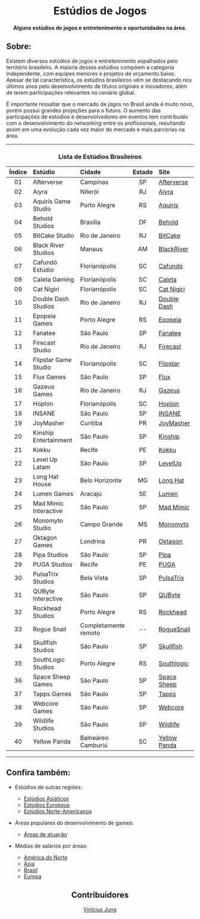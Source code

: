 <!--- HTML tags just to align items --->
<h1 align="center">
    Estúdios de Jogos
</h1>
<h4 align="center">
    Alguns estúdios de jogos e entretenimento e oportunidades na área.
<h4>

<!-- A B C D E F G H I J K L M N O P Q R S T U V W X Y Z -->

## Sobre:

<p text-align="justify">

Existem diversos estúdios de jogos e entretenimento espalhados pelo território brasileiro. A maioria desses estúdios compõem a categoria independente, com equipes menores e projetos de orçamento baixo. Apesar de tal característica, os estúdios brasileiros vêm se destacando nos últimos anos pelo desenvolvimento de títulos originais e inovadores, além de terem participações relevantes no cenário global.

</p>
<p text-align="justify">

É importante ressaltar que o mercado de jogos no Brasil ainda é muito novo, porém possui grandes projeções para o futuro. O aumento das participações de estúdios e desenvolvedores em eventos tem contribuído com o desenvolvimento do *networking* entre os profissionais, resultando assim em uma evolução cada vez maior do mercado e mais parcerias na área.

</p>

<div align="center">

---

### Lista de Estúdios Brasileiros

| Índice |        Estúdio        |         Cidade       | Estado |                   Site                   |
|:------:|:----------------------|:---------------------|:------:|:-----------------------------------------|
|   01   | Afterverse            | Campinas             |   SP   | [Afterverse](afterverse.com)             |
|   02   | Aiyra                 | Niterói              |   RJ   | [Aiyra](www.aiyra.com)                   |
|   03   | Aquiris Game Studio   | Porto Alegre         |   RS   | [Aquiris](www.aquiris.com.br)            |
|   04   | Behold Studios        | Brasília             |   DF   | [Behold](www.beholdstudios.com.br)       |
|   05   | BitCake Studio        | Rio de Janeiro       |   RJ   | [BitCake](www.bitcake.studio)            |
|   06   | Black River Studios   | Manaus               |   AM   | [BlackRiver](blackriverstudios.net)      |
|   07   | Cafundó Estúdio       | Florianópolis        |   SC   | [Cafundó](www.cafundo.tv)                |
|   08   | Caleta Gaming         | Florianópolis        |   SC   | [Caleta](www.caletagaming.com)           |
|   09   | Cat Nigiri            | Florianópolis        |   SC   | [Cat Nigiri](www.catnigiri.com)          |
|   10   | Double Dash Studios   | Rio de Janeiro       |   RJ   | [Double Dash](www.doubledashstudios.com) |
|   11   | Epopeia Games         | Porto Alegre         |   RS   | [Epopeia](www.epopeiagames.com)          |
|   12   | Fanatee               | São Paulo            |   SP   | [Fanatee](www.fanatee.com)               |
|   13   | Firecast Studio       | Rio de Janeiro       |   RJ   | [Firecast](firecaststudio.com)           |
|   14   | Flipstar Game Studio  | Florianópolis        |   SC   | [Flipstar](flipstar.com.br)              |
|   15   | Flux Games            | São Paulo            |   SP   | [Flux](www.flux.games)                   |
|   16   | Gazeus Games          | Rio de Janeiro       |   RJ   | [Gazeus](www.gazeus.com)                 |
|   17   | Hoplon                | Florianópolis        |   SC   | [Hoplon](www.hoplon.com)                 |
|   18   | INSANE                | São Paulo            |   SP   | [INSANE](www.insa.ne)                    |
|   19   | JoyMasher             | Curitiba             |   PR   | [JoyMasher](joymasher.com)               |
|   20   | Kinship Entertainment | São Paulo            |   SP   | [Kinship](kinship.dev)                   |
|   21   | Kokku                 | Recife               |   PE   | [Kokku](kokku.com.br)                    |
|   22   | Level Up Latam        | São Paulo            |   SP   | [LevelUp](leveluplatam.com)              |
|   23   | Long Hat House        | Belo Horizonte       |   MG   | [Long Hat](longhathouse.com)             |
|   24   | Lumen Games           | Aracajú              |   SE   | [Lumen](lumen.games)                     |
|   25   | Mad Mimic Interactive | São Paulo            |   SP   | [Mad Mimic](www.madmimic.com)            |
|   26   | Monomyto Studio       | Campo Grande         |   MS   | [Monomyto](www.monomyto.com)             |
|   27   | Oktagon Games         | Londrina             |   PR   | [Oktagon](www.oktagon.com.br)            |
|   28   | Pipa Studios          | São Paulo            |   SP   | [Pipa](pipastudios.com)                  |
|   29   | PUGA Studios          | Recife               |   PE   | [PUGA](pugastudios.com)                  |
|   30   | PulsaTrix Studios     | Bela Vista           |   SP   | [PulsaTrix](www.pulsatrixstudios.com)    |
|   31   | QUByte Interactive    | São Paulo            |   SP   | [QUByte](www.qubyteinteractive.com)      |
|   32   | Rockhead Studios      | Porto Alegre         |   RS   | [Rockhead](rockheadgames.com)            |
|   33   | Rogue Snail           | Completamente remoto |   --   | [RogueSnail](www.roguesnail.com)         |
|   34   | Skullfish Studios     | São Paulo            |   SP   | [Skullfish](skullfishstudios.com)        |
|   35   | SouthLogic Studios    | Porto Alegre         |   RS   | [Southlogic](southlogic.com)             |
|   36   | Space Sheep Games     | São Paulo            |   SP   | [Space Sheep](spacesheepgames.com)       |
|   37   | Tapps Games           | São Paulo            |   SP   | [Tapps](tappsgames.com)                  |
|   38   | Webcore Games         | São Paulo            |   SP   | [Webcore](www.webcoregames.com)          |
|   39   | Wildlife Studios      | São Paulo            |   SP   | [Wildlife](wildlifestudios.com)          |
|   40   | Yellow Panda          | Balneáreo Camburiú   |   SC   | [Yellow Panda](www.yellowpanda.games)    |

</div>

---

## Confira também:

* Estúdios de outras regiões:
    * [Estúdios Asiáticos](pt-br/regiões/estúdios-asiáticos.md)
    * [Estúdios Europeus](pt-br/regiões/estúdios-europeus.md)
    * [Estúdios Norte-Americanos](pt-br/regiões/estúdios-norte_americanos.md)

* Áreas populares do desenvolvimento de games:
    * [Áreas de atuação](pt-br/áreas/áreas-de-atuação.md)

* Médias de salários por áreas:
    * [América do Norte](pt-br/salários/américa-do-norte.md)
    * [Ásia](pt-br/salários/ásia.md)
    * [Brasil](pt-br/salários/brasil.md)
    * [Europa](pt-br/salários/europa.md)

<div align="center">

## Contribuidores

[Vinícius Jung](https://github.com/Vinnie-Jung)

</div>